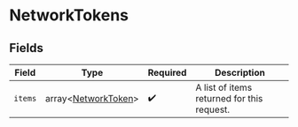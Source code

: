 # NetworkTokens


## Fields

| Field                                      | Type                                       | Required                                   | Description                                |
| ------------------------------------------ | ------------------------------------------ | ------------------------------------------ | ------------------------------------------ |
| `items`                                    | array<[NetworkToken](./NetworkToken.md)>   | :heavy_check_mark:                         | A list of items returned for this request. |